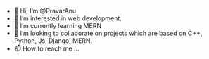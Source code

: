 - 👋 Hi, I’m @PravarAnu
- 👀 I’m interested in web development.
- 🌱 I’m currently learning MERN
- 💞️ I’m looking to collaborate on projects which are based on C++, Python, Js, Django, MERN.
- 📫 How to reach me ...

<!---
PravarAnu/PravarAnu is a ✨ special ✨ repository because its `README.md` (this file) appears on your GitHub profile.
You can click the Preview link to take a look at your changes.
--->
